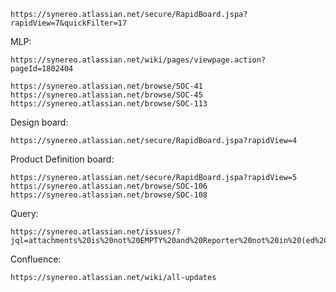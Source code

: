 
    https://synereo.atlassian.net/secure/RapidBoard.jspa?rapidView=7&quickFilter=17

MLP:

    https://synereo.atlassian.net/wiki/pages/viewpage.action?pageId=1802404

    https://synereo.atlassian.net/browse/SOC-41
    https://synereo.atlassian.net/browse/SOC-45
    https://synereo.atlassian.net/browse/SOC-113

Design board:

    https://synereo.atlassian.net/secure/RapidBoard.jspa?rapidView=4

Product Definition board:

    https://synereo.atlassian.net/secure/RapidBoard.jspa?rapidView=5
    https://synereo.atlassian.net/browse/SOC-106
    https://synereo.atlassian.net/browse/SOC-108

Query: 

    https://synereo.atlassian.net/issues/?jql=attachments%20is%20not%20EMPTY%20and%20Reporter%20not%20in%20(ed%2C%20N%2C%20mandar.kawtakwar)

Confluence:

    https://synereo.atlassian.net/wiki/all-updates
